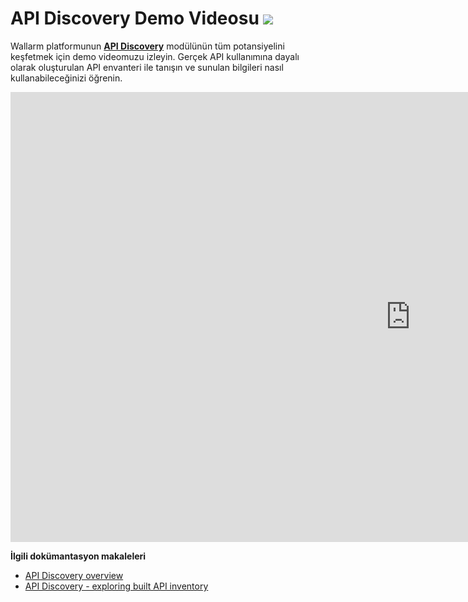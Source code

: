 # API Discovery Demo Videosu <a href="../../about-wallarm/subscription-plans/#waap-and-advanced-api-security"><img src="../../images/api-security-tag.svg" style="border: none;"></a>

Wallarm platformunun [**API Discovery**](../api-discovery/overview.md) modülünün tüm potansiyelini keşfetmek için demo videomuzu izleyin. Gerçek API kullanımına dayalı olarak oluşturulan API envanteri ile tanışın ve sunulan bilgileri nasıl kullanabileceğinizi öğrenin.

<div class="video-wrapper">
  <iframe width="1280" height="720" src="https://www.youtube.com/embed/0bRHVtpWkJ8" frameborder="0" allow="accelerometer; autoplay; encrypted-media; gyroscope; picture-in-picture" allowfullscreen></iframe>
</div>

**İlgili dokümantasyon makaleleri**

* [API Discovery overview](../api-discovery/overview.md)
* [API Discovery - exploring built API inventory](../api-discovery/exploring.md)
